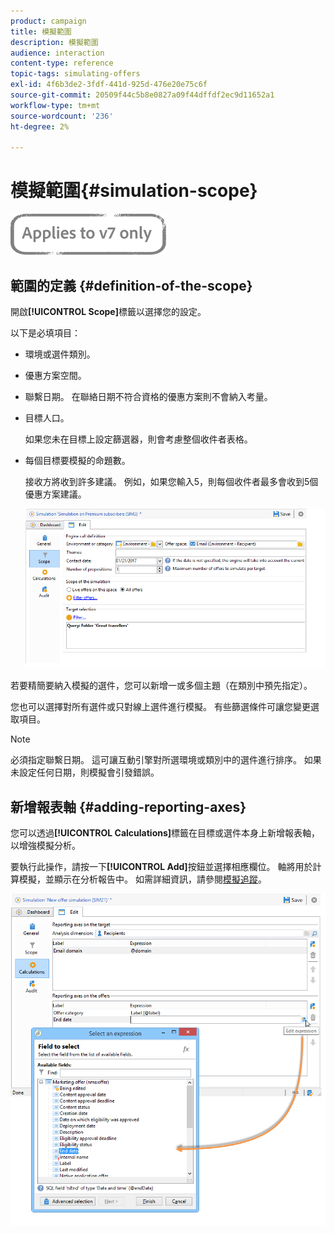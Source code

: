 ```yaml
---
product: campaign
title: 模擬範圍
description: 模擬範圍
audience: interaction
content-type: reference
topic-tags: simulating-offers
exl-id: 4f6b3de2-3fdf-441d-925d-476e20e75c6f
source-git-commit: 20509f44c5b8e0827a09f44dffdf2ec9d11652a1
workflow-type: tm+mt
source-wordcount: '236'
ht-degree: 2%

---
```


# 模擬範圍{#simulation-scope}

![](../../assets/v7-only.svg)

## 範圍的定義 {#definition-of-the-scope}

開啟&#x200B;**[!UICONTROL Scope]**&#x200B;標籤以選擇您的設定。

以下是必填項目：

* 環境或選件類別。
* 優惠方案空間。
* 聯繫日期。 在聯絡日期不符合資格的優惠方案則不會納入考量。
* 目標人口。

   如果您未在目標上設定篩選器，則會考慮整個收件者表格。

* 每個目標要模擬的命題數。

   接收方將收到許多建議。 例如，如果您輸入5，則每個收件者最多會收到5個優惠方案建議。

   ![](assets/offer_simulation_009.png)

若要精簡要納入模擬的選件，您可以新增一或多個主題（在類別中預先指定）。

您也可以選擇對所有選件或只對線上選件進行模擬。 有些篩選條件可讓您變更選取項目。

>[!NOTE]
>
>必須指定聯繫日期。 這可讓互動引擎對所選環境或類別中的選件進行排序。 如果未設定任何日期，則模擬會引發錯誤。

## 新增報表軸 {#adding-reporting-axes}

您可以透過&#x200B;**[!UICONTROL Calculations]**&#x200B;標籤在目標或選件本身上新增報表軸，以增強模擬分析。

要執行此操作，請按一下&#x200B;**[!UICONTROL Add]**&#x200B;按鈕並選擇相應欄位。 軸將用於計算模擬，並顯示在分析報告中。 如需詳細資訊，請參閱[模擬追蹤](../../interaction/using/simulation-tracking.md)。

![](assets/offer_simulation_011.png)
